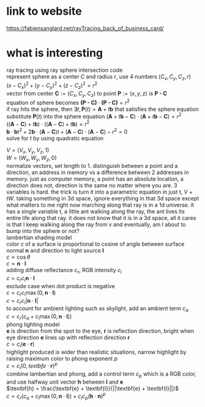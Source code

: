 # link to website
https://fabiensanglard.net/rayTracing_back_of_business_card/

# what is interesting
ray tracing using ray sphere intersection code</br>
represent sphere as a center $C$ and radius $r$, use 4 numbers $(C_x, C_y, C_z, r)$</br>
$(x - C_x) ^ 2 + (y - C_y) ^ 2 + (z - C_z) ^ 2 = r ^ 2$</br>
$\text{vector from center } \textbf{C} := (C_x, C_y, C_z) \text{ to point } \textbf{P} := (x, y, z) \text{ is } \textbf{P - C}$</br>
$\text{equation of sphere becomes }  \textbf{(P - C)} \cdot \textbf{(P - C)} = r ^ 2$</br>
$\text{if ray hits the sphere, then } \exists t, \textbf{P}(t) = \textbf{A} + t\textbf{b} \text{ that satisfies the sphere equation}$</br>
$\text{substitute } \textbf{P}(t) \text{ into the sphere equation } (\textbf{A} + t\textbf{b} - \textbf{C}) \cdot (\textbf{A} + t\textbf{b} - \textbf{C}) = r ^ 2$</br>
$((\textbf{A} - \textbf{C}) + t\textbf{b}) \cdot ((\textbf{A} - \textbf{C}) + t\textbf{b}) = r ^ 2$</br>
$\textbf{b} \cdot \textbf{b} t ^ 2 + 2\textbf{b} \cdot (\textbf{A} - \textbf{C}) t + (\textbf{A} - \textbf{C}) \cdot (\textbf{A} - \textbf{C}) - r ^ 2 = 0$</br>
$\text{solve for } t \text{ by using quadratic equation}$

$V = (V_x, V_y, V_z, 1)$</br>
$W = (W_x, W_y, W_z, 0)$</br>
normalize vectors, set length to 1. distinguish between a point and a direction,
an address in memory vs a difference between 2 addresses in memory.
just as computer memory, a point has an absolute location, a direction does not, direction is the same no matter where you are.
3 variables is hard. the trick is turn it into a parametric equation in just t, $V + tW$. 
taking something in 3d space, ignore everything in that 3d space except what matters to me right now marching along that ray is in a 1d universe. it has a single variable t, a little ant walking along the ray, the ant lives its entire life along that ray.
it does not know that it is in a 3d space, all it cares is that I keep walking along the ray from v and eventually, am I about to 
bump into the sphere or not?</br>
lambertian shading model</br>
color $c$ of a surface is proportional to cosine of angle between surface normal $\textbf{n}$ and direction to light source $\textbf{l}$</br>
$c \propto \cos\theta$</br>
$c \propto \textbf{n} \cdot \textbf{l}$</br>
adding diffuse reflectance $c_r$, RGB intensity $c_i$</br>
$c = c_r c_i \textbf{n} \cdot \textbf{l}$</br>
exclude case when dot product is negative</br>
$c = c_r c_i \max(0, \textbf{n} \cdot \textbf{l})$</br>
$c = c_r c_i |\textbf{n} \cdot \textbf{l}|$</br>
to account for ambient lighting such as skylight, add an ambient term $c_a$</br>
$c = c_r(c_a + c_i \max(0, \textbf{n} \cdot \textbf{l}))$</br>
phong lighting model</br>
$\textbf{e}$ is direction from the spot to the eye, $\textbf{r}$ is reflection direction, bright when eye direction $\textbf{e}$ lines up with reflection direction $\textbf{r}$</br>
$c = c_i (\textbf{e} \cdot \textbf{r})$</br>
highlight produced is wider than realistic situations, narrow highlight by raising maximum color to phong exponent $p$</br>
$c = c_i (0, textbf{e} \cdot \textbf{r}) ^ p$</br>
combine lambertian and phong, add a control term $c_p$ which is a RGB color, and use halfway unit vector $\textbf{h}$ between $\textbf{l}$ and $\textbf{e}$</br>
$\textbf{h} = \frac{\textbf{e} + \textbf{l}}{||\textbf{e} + \textbf{l}||}$</br>
$c = c_r(c_a + c_l \max(0, \textbf{n} \cdot \textbf{l})) + c_i c_p(\textbf{h} \cdot \textbf{n}) ^ p$</br>
